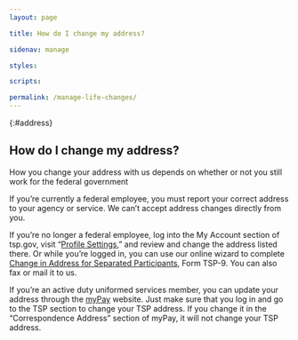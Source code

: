 ```yaml
---
layout: page

title: How do I change my address?

sidenav: manage

styles:

scripts:

permalink: /manage-life-changes/
---
```


{:#address}
## How do I change my address?

How you change your address with us depends on whether or not you still work for the federal government

If you’re currently a federal employee, you must report your correct address to your agency or service. We can’t accept address changes directly from you.

If you’re no longer a federal employee, log into the My Account section of tsp.gov, visit “<a href="javascript:void(0)">Profile Settings</a>,” and review and change the address listed there. Or while you’re logged in, you can use our online wizard to complete <a href="javascript:void(0)">Change in Address for Separated Participants</a>, Form TSP-9. You can also fax or mail it to us.

If you’re an active duty uniformed services member, you can update your address through the <a href="https://mypay.dfas.mil/mypay.aspx" target="\_blank">myPay</a> website. Just make sure that you log in and go to the TSP section to change your TSP address. If you change it in the “Correspondence Address” section of myPay, it will not change your TSP address.
<!-- CONTENT END -->
